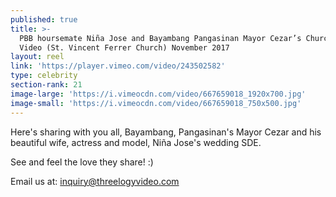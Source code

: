 ```yaml
---
published: true
title: >-
  PBB hoursemate Niña Jose and Bayambang Pangasinan Mayor Cezar’s Church Wedding
  Video (St. Vincent Ferrer Church) November 2017
layout: reel
link: 'https://player.vimeo.com/video/243502582'
type: celebrity
section-rank: 21
image-large: 'https://i.vimeocdn.com/video/667659018_1920x700.jpg'
image-small: 'https://i.vimeocdn.com/video/667659018_750x500.jpg'
---
```

Here's sharing with you all, Bayambang, Pangasinan's Mayor Cezar and his beautiful wife, actress and model, Niña Jose's wedding SDE.

See and feel the love they share! :)

Email us at: inquiry@threelogyvideo.com